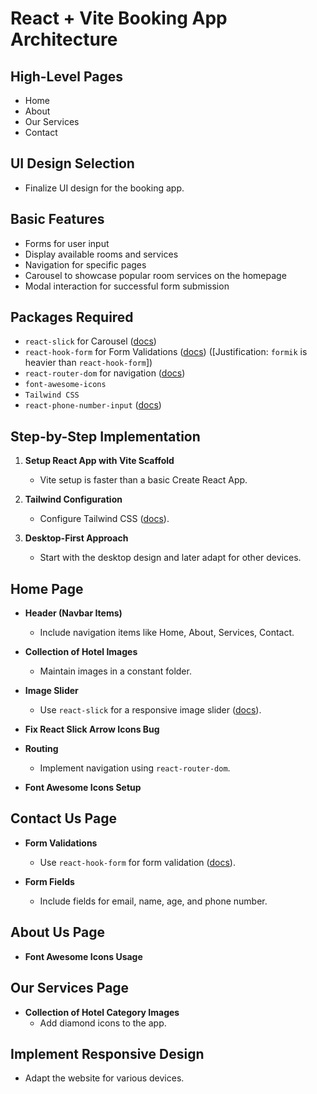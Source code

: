 # React + Vite Booking App Architecture

## High-Level Pages

- Home
- About
- Our Services
- Contact

## UI Design Selection

- Finalize UI design for the booking app.

## Basic Features

- Forms for user input
- Display available rooms and services
- Navigation for specific pages
- Carousel to showcase popular room services on the homepage
- Modal interaction for successful form submission

## Packages Required

- `react-slick` for Carousel ([docs](https://react-slick.neostack.com/docs/example/simple-slider))
- `react-hook-form` for Form Validations ([docs](https://react-hook-form.com/get-started#Quickstart)) ([Justification: `formik` is heavier than `react-hook-form`])
- `react-router-dom` for navigation ([docs](https://reactrouter.com/en/main/routers/create-browser-router))
- `font-awesome-icons`
- `Tailwind CSS`
- `react-phone-number-input` ([docs](https://catamphetamine.gitlab.io/react-phone-number-input/))

## Step-by-Step Implementation

1. **Setup React App with Vite Scaffold**
   - Vite setup is faster than a basic Create React App.

2. **Tailwind Configuration**
   - Configure Tailwind CSS ([docs](https://tailwindcss.com/docs/guides/create-react-app)).

3. **Desktop-First Approach**
   - Start with the desktop design and later adapt for other devices.

## Home Page

- **Header (Navbar Items)**
  - Include navigation items like Home, About, Services, Contact.

- **Collection of Hotel Images**
  - Maintain images in a constant folder.

- **Image Slider**
  - Use `react-slick` for a responsive image slider ([docs](https://react-slick.neostack.com/docs/example/simple-slider)).

- **Fix React Slick Arrow Icons Bug**

- **Routing**
  - Implement navigation using `react-router-dom`.

- **Font Awesome Icons Setup**

## Contact Us Page

- **Form Validations**
  - Use `react-hook-form` for form validation ([docs](https://react-hook-form.com/get-started#Quickstart)).

- **Form Fields**
  - Include fields for email, name, age, and phone number.

## About Us Page

- **Font Awesome Icons Usage**

## Our Services Page

- **Collection of Hotel Category Images**
  - Add diamond icons to the app.

## Implement Responsive Design

- Adapt the website for various devices.
